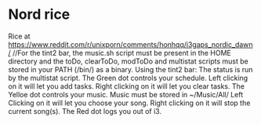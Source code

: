# Nord rice
Rice at https://www.reddit.com/r/unixporn/comments/honhqq/i3gaps_nordic_dawn/
//For the tint2 bar, the music.sh script must be present in the HOME directory and the toDo, clearToDo, modToDo and multistat scripts must be stored in your PATH (/bin/) as a binary.
Using the tint2 bar:
The status is run by the multistat script.
The Green dot controls your schedule.
                      Left clicking on it will let you add tasks.
                      Right clicking on it will let you clear tasks.
The Yelloe dot controls your music.
                      Music must be stored in ~/Music/All/
                      Left Clicking on it will let you choose your song.
                      Right clicking on it will stop the current song(s).
The Red dot logs you out of i3.                      
                      
